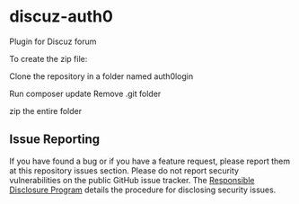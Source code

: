 discuz-auth0
============

Plugin for Discuz forum

To create the zip file:

Clone the repository in a folder named auth0login

Run composer update
Remove .git folder

zip the entire folder

## Issue Reporting

If you have found a bug or if you have a feature request, please report them at this repository issues section. Please do not report security vulnerabilities on the public GitHub issue tracker. The [Responsible Disclosure Program](https://auth0.com/whitehat) details the procedure for disclosing security issues.
